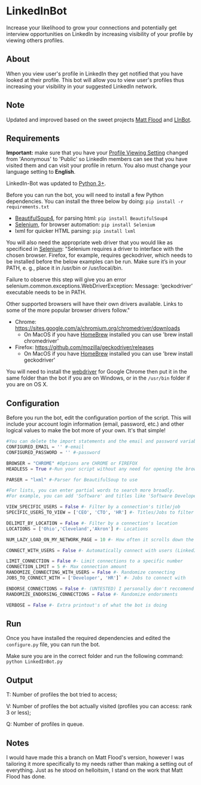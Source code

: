 # LinkedInBot
Increase your likelihood to grow your connections and potentially get interview opportunities on LinkedIn by increasing visibility of your profile by viewing others profiles.
## About
When you view user's profile in LinkedIn they get notified that you have looked at their profile. This bot will allow you to view user's profiles thus increasing your visibility in your suggested LinkedIn network.

## Note

Updated and improved based on the sweet projects [Matt Flood](https://github.com/MattFlood7/LinkedInBot) and [LInBot](https://github.com/helloitsim/LInBot).

## Requirements

**Important:** make sure that you have your [Profile Viewing Setting](https://www.linkedin.com/settings/?trk=nav_account_sub_nav_settings) changed from 'Anonymous' to  'Public' so LinkedIn members can see that you have visited them and can visit your profile in return.
You also must change your language setting to **English**.

LinkedIn-Bot was updated to [Python 3+](https://www.python.org/downloads).

Before you can run the bot, you will need to install a few Python dependencies.
You can install the three below by doing: `pip install -r requirements.txt`

* [BeautifulSoup4](https://pypi.python.org/pypi/beautifulsoup4), for parsing html: `pip install BeautifulSoup4`
* [Selenium](http://www.seleniumhq.org/), for browser automation: `pip install Selenium`
* lxml for quicker HTML parsing: `pip install lxml`

You will also need the appropriate web driver that you would like as specificed in [Selenium](https://selenium-python.readthedocs.io/installation.html):
"Selenium requires a driver to interface with the chosen browser. Firefox, for example, requires geckodriver, which needs to be installed before the below examples can be run. Make sure it’s in your PATH, e. g., place it in /usr/bin or /usr/local/bin.

Failure to observe this step will give you an error selenium.common.exceptions.WebDriverException: Message: ‘geckodriver’ executable needs to be in PATH.

Other supported browsers will have their own drivers available. Links to some of the more popular browser drivers follow."
* Chrome:	https://sites.google.com/a/chromium.org/chromedriver/downloads
	* On MacOS if you have [HomeBrew](https://brew.sh) installed you can use 'brew install chromedriver'
* Firefox:	https://github.com/mozilla/geckodriver/releases
	* On MacOS if you have [HomeBrew](https://brew.sh) installed you can use 'brew install geckodriver'



You will need to install the [webdriver](https://sites.google.com/a/chromium.org/chromedriver/downloads) for Google Chrome then put it in the same folder than the bot if you are on Windows, or in the `/usr/bin` folder if you are on OS X.

## Configuration
Before you run the bot, edit the configuration portion of the script. This will include your account login information (email, password, etc.) and other logical values to make the bot more of your own. It's that simple!
```python
#You can delete the import statements and the email and password variables, I did not want to push my passwords
CONFIGURED_EMAIL = '' #-email
CONFIGURED_PASSWORD = '' #-password

BROWSER = "CHROME" #Options are CHROME or FIREFOX
HEADLESS = True #-Run your script without any need for opening the browser! Only works for Firefox...

PARSER = "lxml" #-Parser for BeautifulSoup to use

#For lists, you can enter partial words to search more broadly.
#For example, you can add 'Software' and titles like 'Software Developer' and 'Software Engineer' should work.

VIEW_SPECIFIC_USERS = False #- Filter by a connection's title/job
SPECIFIC_USERS_TO_VIEW = ['CEO', 'CTO', 'HR'] #- Titles/Jobs to filter by

DELIMIT_BY_LOCATION = False #- Filter by a connection's location
LOCATIONS = ['Ohio','Cleveland','Akron'] #- Locations

NUM_LAZY_LOAD_ON_MY_NETWORK_PAGE = 10 #- How often it scrolls down the page, raise this number if you have view specific user on.

CONNECT_WITH_USERS = False #- Automatically connect with users (LinkedIn's limit is 15,000)

LIMIT_CONNECTION = False #- Limit connections to a specific number
CONNECTION_LIMIT = 5 #- Max connection amount
RANDOMIZE_CONNECTING_WITH_USERS = False #- Randomize connecting
JOBS_TO_CONNECT_WITH = ['Developer', 'HR']` #- Jobs to connect with

ENDORSE_CONNECTIONS = False #- (UNTESTED) I personally don't reccomend doing this, I will get it working and test it. However, it weakens any signifigance the whole endorsement section has if you are not personally vouching for a person's skills
RANDOMIZE_ENDORSING_CONNECTIONS = False #- Randomize endorsments

VERBOSE = False #- Extra printout's of what the bot is doing
```


## Run
Once you have installed the required dependencies and edited the `configure.py` file, you can run the bot.

Make sure you are in the correct folder and run the following command: `python LinkedInBot.py`

## Output

T: Number of profiles the bot tried to access;

V: Number of profiles the bot actually visited (profiles you can access: rank 3 or less);

Q: Number of profiles in queue.

## Notes
I would have made this a branch on Matt Flood's version, however I was tailoring it more specifically to my needs rather than making a setting out of everything. Just as he stood on helloitsim, I stand on the work that Matt Flood has done.